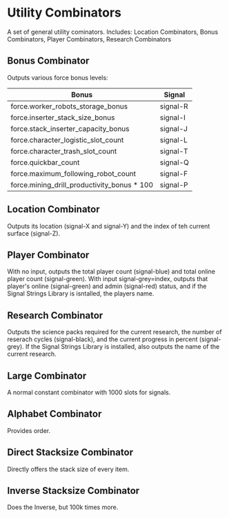 # Utility Combinators
A set of general utility cominators. Includes: Location Combinators, Bonus Combinators, Player Combinators, Research Combinators


## Bonus Combinator
Outputs various force bonus levels:

|Bonus                                        |Signal    |
|---------------------------------------------|----------|
|force.worker_robots_storage_bonus            | signal-R |
|force.inserter_stack_size_bonus              | signal-I |
|force.stack_inserter_capacity_bonus          | signal-J |
|force.character_logistic_slot_count          | signal-L |
|force.character_trash_slot_count             | signal-T |
|force.quickbar_count                         | signal-Q |
|force.maximum_following_robot_count          | signal-F |
|force.mining_drill_productivity_bonus * 100  | signal-P |

## Location Combinator

Outputs its location (signal-X and signal-Y) and the index of teh current surface (signal-Z).

## Player Combinator

With no input, outputs the total player count (signal-blue) and total online player count (signal-green). With input signal-grey=index, outputs that player's online (signal-green) and admin (signal-red) status, and if the Signal Strings Library is isntalled, the players name.

## Research Combinator

Outputs the science packs required for the current research, the number of reserach cycles (signal-black), and the current progress in percent (signal-grey). If the Signal Strings Library is installed, also outputs the name of the current research.

## Large Combinator

A normal constant combinator with 1000 slots for signals.

## Alphabet Combinator

Provides order.

## Direct Stacksize Combinator

Directly offers the stack size of every item.

## Inverse Stacksize Combinator

Does the Inverse, but 100k times more.
